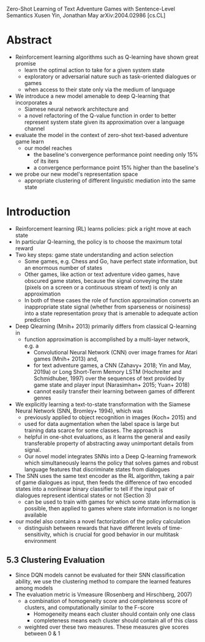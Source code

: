 Zero-Shot Learning of Text Adventure Games with Sentence-Level Semantics
Xusen Yin, Jonathan May
arXiv:2004.02986 [cs.CL]

# Abstract

* Reinforcement learning algorithms such as Q-learning have shown great promise
  * learn the optimal action to take for a given system state
  * exploratory or adversarial nature such as task-oriented dialogues or games
  * when access to their state only via the medium of language
* We introduce a new model amenable to deep Q-learning that incorporates a
  * Siamese neural network architecture and
  * a novel refactoring of the Q-value function in order to better represent
  system state given its approximation over a language channel
* evaluate the model in the context of zero-shot text-based adventure game learn
  * our model reaches 
    * the baseline's convergence performance point needing only 15% of its iters
    * a convergence performance point 15% higher than the baseline's
* we probe our new model's representation space
  * appropriate clustering of different linguistic mediation
    into the same state

# Introduction

* Reinforcement learning (RL) learns policies: pick a right move at each state
* In particular Q-learning, the policy is to choose the maximum total reward
* Two key steps: game state understanding and action selection
  * Some games, e.g. Chess and Go, have perfect state information,
    but an enormous number of states
  * Other games, like action or text adventure video games, have
    obscured game states, because the signal conveying the state (pixels on a
    screen or a continuous stream of text) is only an approximation
  * In both of these cases the role of function approximation converts an
    inappropriate state signal (whether from sparseness or noisiness) into a
    state representation proxy that is amenable to adequate action prediction
* Deep Qlearning (Mnih+ 2013) primarily differs from classical Q-learning in
  * function approximation is accomplished by a multi-layer network, e.g. a
    * Convolutional Neural Network (CNN) over image frames for Atari games
      (Mnih+ 2013) and,
    * for text adventure games, a CNN (Zahavy+ 2018; Yin and May, 2019a) or
      Long Short-Term Memory LSTM (Hochreiter and Schmidhuber, 1997) over the
      sequences of text provided by game state and player input (Narasimhan+
      2015; Yuan+ 2018)
    * cannot easily transfer their learning between games of different genres
* We explicitly learning a text-to-state transformation 
  with the Siamese Neural Network (SNN, Bromley+ 1994), which was 
  * previously applied to object recognition in images (Koch+ 2015) and 
  * used for data augmentation when the label space is large but training data
    scarce for some classes. The approach is 
  * helpful in one-shot evaluations, as it learns the general and easily
    transferable property of abstracting away unimportant details from signal.
  * Our novel model integrates SNNs into a Deep Q-learning framework which
    simultaneously learns the policy that solves games and robust language
    features that discriminate states from dialogues
* The SNN uses the same text encoder as the RL algorithm,
  taking a pair of game dialogues as input, then
  feeds the difference of two encoded states into a nonlinear binary classifier
  to tell if the input pair of dialogues represent identical states or not
  (Section 3)
  * can be used to train with games for which some state information is
    possible,
    then applied to games where state information is no longer available
* our model also contains a novel factorization of the policy calculation
  * distinguish between rewards that have different levels of time-sensitivity,
    which is crucial for good behavior in our multitask environment

## 5.3 Clustering Evaluation

* Since DQN models cannot be evaluated for their SNN classification ability,
  we use the clustering method to compare the learned features among models
* The evaluation metric is Vmeasure (Rosenberg and Hirschberg, 2007)
  * a combination of homogeneity score and completeness score of clusters, and
    computationally similar to the F-score
    * Homogeneity means each cluster should contain only one class
    * completeness means each cluster should contain all of this class
  * weighted over these two measures. These measures give scores between 0 & 1
